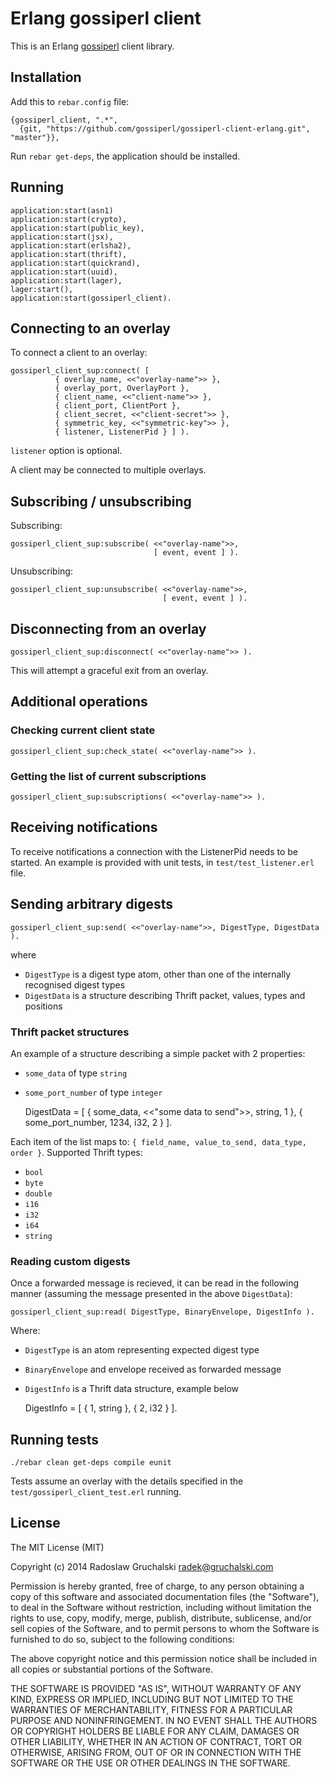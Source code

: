 # Erlang gossiperl client

This is an Erlang [gossiperl](http://gossiperl.com) client library.

## Installation

Add this to `rebar.config` file:

    {gossiperl_client, ".*",
      {git, "https://github.com/gossiperl/gossiperl-client-erlang.git", "master"}},

Run `rebar get-deps`, the application should be installed.

## Running

    application:start(asn1)
    application:start(crypto),
    application:start(public_key),
    application:start(jsx),
    application:start(erlsha2),
    application:start(thrift),
    application:start(quickrand),
    application:start(uuid),
    application:start(lager),
    lager:start(),
    application:start(gossiperl_client).

## Connecting to an overlay

To connect a client to an overlay:

    gossiperl_client_sup:connect( [
              { overlay_name, <<"overlay-name">> },
              { overlay_port, OverlayPort },
              { client_name, <<"client-name">> },
              { client_port, ClientPort },
              { client_secret, <<"client-secret">> },
              { symmetric_key, <<"symmetric-key">> },
              { listener, ListenerPid } ] ).

`listener` option is optional.

A client may be connected to multiple overlays.

## Subscribing / unsubscribing

Subscribing:

    gossiperl_client_sup:subscribe( <<"overlay-name">>,
                                    [ event, event ] ).

Unsubscribing:

    gossiperl_client_sup:unsubscribe( <<"overlay-name">>,
                                      [ event, event ] ).

## Disconnecting from an overlay

    gossiperl_client_sup:disconnect( <<"overlay-name">> ).

This will attempt a graceful exit from an overlay.

## Additional operations

### Checking current client state

    gossiperl_client_sup:check_state( <<"overlay-name">> ).

### Getting the list of current subscriptions

    gossiperl_client_sup:subscriptions( <<"overlay-name">> ).

## Receiving notifications

To receive notifications a connection with the ListenerPid needs to be started. An example is provided with unit tests, in `test/test_listener.erl` file.

## Sending arbitrary digests

    gossiperl_client_sup:send( <<"overlay-name">>, DigestType, DigestData ).

where

- `DigestType` is a digest type atom, other than one of the internally recognised digest types
- `DigestData` is a structure describing Thrift packet, values, types and positions

### Thrift packet structures

An example of a structure describing a simple packet with 2 properties:

- `some_data` of type `string`
- `some_port_number` of type `integer`

    DigestData = [ { some_data, <<"some data to send">>, string, 1 },
                   { some_port_number, 1234, i32, 2 } ].

Each item of the list maps to: `{ field_name, value_to_send, data_type, order }`. Supported Thrift types:

- `bool`
- `byte`
- `double`
- `i16`
- `i32`
- `i64`
- `string`

### Reading custom digests

Once a forwarded message is recieved, it can be read in the following manner (assuming the message presented in the above `DigestData`):

    gossiperl_client_sup:read( DigestType, BinaryEnvelope, DigestInfo ).

Where:

- `DigestType` is an atom representing expected digest type
- `BinaryEnvelope` and envelope received as forwarded message
- `DigestInfo` is a Thrift data structure, example below

    DigestInfo = [ { 1, string },
                   { 2, i32 } ].

## Running tests

    ./rebar clean get-deps compile eunit

Tests assume an overlay with the details specified in the `test/gossiperl_client_test.erl` running.

## License

The MIT License (MIT)

Copyright (c) 2014 Radoslaw Gruchalski <radek@gruchalski.com>

Permission is hereby granted, free of charge, to any person obtaining a copy
of this software and associated documentation files (the "Software"), to deal
in the Software without restriction, including without limitation the rights
to use, copy, modify, merge, publish, distribute, sublicense, and/or sell
copies of the Software, and to permit persons to whom the Software is
furnished to do so, subject to the following conditions:

The above copyright notice and this permission notice shall be included in
all copies or substantial portions of the Software.

THE SOFTWARE IS PROVIDED "AS IS", WITHOUT WARRANTY OF ANY KIND, EXPRESS OR
IMPLIED, INCLUDING BUT NOT LIMITED TO THE WARRANTIES OF MERCHANTABILITY,
FITNESS FOR A PARTICULAR PURPOSE AND NONINFRINGEMENT. IN NO EVENT SHALL THE
AUTHORS OR COPYRIGHT HOLDERS BE LIABLE FOR ANY CLAIM, DAMAGES OR OTHER
LIABILITY, WHETHER IN AN ACTION OF CONTRACT, TORT OR OTHERWISE, ARISING FROM,
OUT OF OR IN CONNECTION WITH THE SOFTWARE OR THE USE OR OTHER DEALINGS IN
THE SOFTWARE.